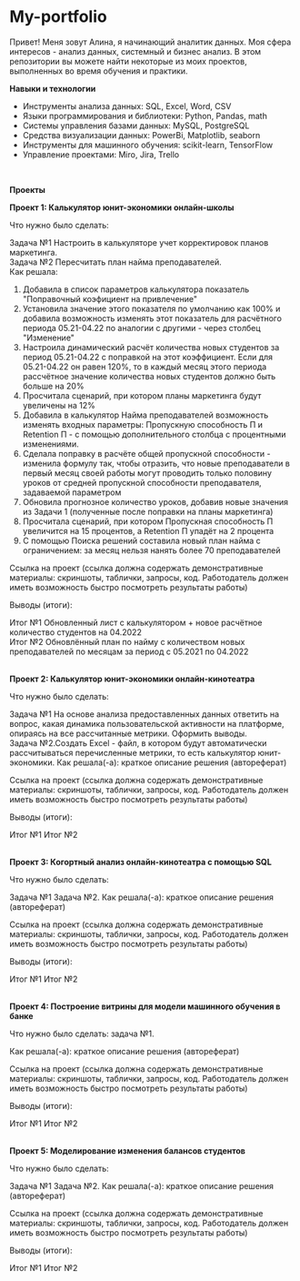 # My-portfolio

Привет! Меня зовут Алина, я начинающий аналитик данных. Моя сфера интересов - анализ данных, системный и бизнес анализ. В этом репозитории вы можете найти некоторые из моих проектов, выполненных во время обучения и практики.

<b>Навыки и технологии</b>
<br>
- Инструменты анализа данных: SQL, Excel, Word, CSV
- Языки программирования и библиотеки: Python, Pandas, math
- Системы управления базами данных: MySQL, PostgreSQL
- Средства визуализации данных: PowerBi, Matplotlib, seaborn
- Инструменты для машинного обучения: scikit-learn, TensorFlow
- Управление проектами: Miro, Jira, Trello
</br>

<b>Проекты</b>
<br>

<b>Проект 1: Калькулятор юнит-экономики онлайн-школы </b>

Что нужно было сделать: 

Задача №1 Настроить в калькуляторе учет корректировок планов маркетинга.
<br>
Задача №2 Пересчитать план найма преподавателей.
<br>
Как решала: 
1) Добавила в список параметров калькулятора показатель "Поправочный коэфициент на привлечение"																			
2) Установила значение этого показателя по умолчанию как 100% и добавила возможность изменять этот показатель для расчётного периода 05.21-04.22 по аналогии с другими - через столбец "Изменение"																			
3) Настроила динамический расчёт количества новых студентов за период 05.21-04.22 с поправкой на этот коэффициент. Если для 05.21-04.22 он равен 120%, то в каждый месяц этого периода рассчётное значение количества новых студентов должно быть больше на 20%								
4) Просчитала сценарий, при котором планы маркетинга будут увеличены на 12% 	
5) Добавила в калькулятор Найма преподавателей возможность изменять входных параметры: Пропускную способность П и Retention П - с помощью дополнительного столбца с процентными изменениями.
6) Сделала поправку в расчёте общей пропускной способности - изменила формулу так, чтобы отразить, что новые преподаватели в первый месяц своей работы могут проводить только половину уроков от средней пропускной способности преподавателя, задаваемой параметром
7) Обновила прогнозное количество уроков, добавив новые значения из Задачи 1 (полученные после поправки на планы маркетинга)
8) Просчитала сценарий, при котором Пропускная способность П увеличится на 15 процентов, а Retention П упадёт на 2 процента
9) С помощью Поиска решений составила новый план найма с ограничением: за месяц нельзя нанять более 70 преподавателей

Ссылка на проект (ссылка должна содержать демонстративные материалы: скриншоты, таблички, запросы, код. Работодатель должен иметь возможность быстро посмотреть результаты работы)

Выводы (итоги): 

Итог №1 Обновленный лист с калькулятором + новое расчётное количество студентов на 04.2022
<br>
Итог №2 Обновлённый план по найму с количеством новых преподавателей по месяцам за период с 05.2021 по 04.2022
</br>
<br>

<b>Проект 2: Калькулятор юнит-экономики онлайн-кинотеатра</b>

Что нужно было сделать: 

Задача №1 На основе анализа предоставленных данных ответить на вопрос, какая динамика пользовательской активности на платформе, опираясь на все рассчитанные метрики. Оформить выводы.
<br>
Задача №2.Создать Excel - файл, в котором будут автоматически рассчитываться перечисленные метрики, то есть калькулятор юнит-экономики.
Как решала(-а): краткое описание решения (автореферат)

Ссылка на проект (ссылка должна содержать демонстративные материалы: скриншоты, таблички, запросы, код. Работодатель должен иметь возможность быстро посмотреть результаты работы)

Выводы (итоги):

Итог №1
Итог №2
</br>
<br>


<b>Проект 3: Когортный анализ онлайн-кинотеатра с помощью SQL</b>

Что нужно было сделать:

Задача №1
Задача №2.
Как решала(-а): краткое описание решения (автореферат)

Ссылка на проект (ссылка должна содержать демонстративные материалы: скриншоты, таблички, запросы, код. Работодатель должен иметь возможность быстро посмотреть результаты работы)

Выводы (итоги):

Итог №1
Итог №2
</br>
<br>

<b>Проект 4: Построение витрины для модели машинного обучения в банке</b>

Что нужно было сделать: задача №1.

Как решала(-а): краткое описание решения (автореферат)

Ссылка на проект (ссылка должна содержать демонстративные материалы: скриншоты, таблички, запросы, код. Работодатель должен иметь возможность быстро посмотреть результаты работы)

Выводы (итоги):

Итог №1
Итог №2
</br>
<br>

<b>Проект 5: Моделирование изменения балансов студентов</b>

Что нужно было сделать:

Задача №1
Задача №2.
Как решала(-а): краткое описание решения (автореферат)

Ссылка на проект (ссылка должна содержать демонстративные материалы: скриншоты, таблички, запросы, код. Работодатель должен иметь возможность быстро посмотреть результаты работы)

Выводы (итоги):

Итог №1
Итог №2
</br>
